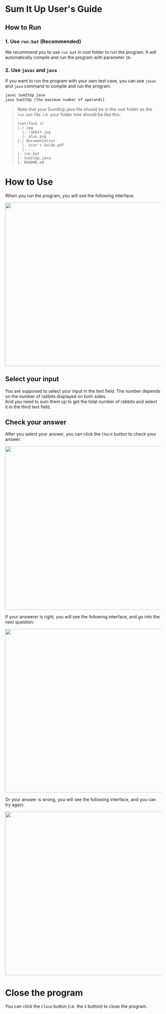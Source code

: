 # Sum It Up User's Guide

## How to Run
### 1. Use `run.bat` (Recommended)
We recommend you to use `run.bat` in root folder to run the program. It will automatically compile and run the program with parameter `20`.



### 2. Use `javac` and `java`
If you want to run the program with your own test case, you can use `javac` and `java` command to compile and run the program.
    
```bat
javac SumItUp.java
java SumItUp [the maximum number of operands]
```

> Note that your SumItUp.java file should be in the root folder as the `run.bat` file.
> i.e. your folder tree should be like this:
> ```
> root(Task x)
> |-/ img
>   |- rabbit.jpg
>   |- plus.png
> |-/ Documentation
>   |- User's Guide.pdf
>   |- ...
> |- run.bat
> |- SumItUp.java
> |- README.md
> ```


# How to Use
When you run the program, you will see the following interface:

<div align=center>
<img src="https://dsm04pap003files.storage.live.com/y4m9lZ0TgYyZIfc8g7-c07sAViQXbPxDDqv7ZPWi1wG8ablJi__M82EpozW1g3R2VurEKbID2cSb0DniIYOJiVonZdydXkarD588xGkO_ayq3Hn8IN-ijy8QhjrJ2fIhrsOptuoWt4SvRRDSTSlloZI2UM517RZTsKDUw5qLeDdaOCHI2Fw_EEAfIYxBE8SpWr9?width=570&height=530&cropmode=none" width="570" height="530" />
</div>

## Select your input
You are supposed to select your input in the text field. The number depends on the number of rabbits displayed on both sides.  
And you need to sum them up to get the total number of rabbits and select it in the third text field.

## Check your answer
After you select your answer, you can click the `Check` button to check your answer.  

<div align=center>
<img src="https://dsm04pap003files.storage.live.com/y4m5csxyIM2--Ax9JAJeugD5VBQkucj03_rWiQ4jYDSYDoUj81-mHcyMtGu3hwGBAEuRENqwihKFRFr9TIK8TmXPdX3K4jE5qHEHV5oFxMjbkBh3NxZZd2Y7UxCE7OaPhGjzS1xeBrEvKpIk6XIAELANULv46VfQELPE5Zzjvd6jHBzp4VRclFPFllqVIZWmJ14?width=570&height=530&cropmode=none" width="570" height="530" />
</div>

If your answerer is right, you will see the following interface, and go into the next question:

<div align=center>
<img src="https://dsm04pap003files.storage.live.com/y4m28_N-gsYXTxHZDWh92FcsGk6nXu4qYmzWvC1EAv8ucuBSg8ntJWDefughheNuypbTKf10tI472L9vO4P_abgwSwwl7alEBF5uO3dz8VWIPbdNujPBArNISjsfpYvqqT8La5kR9JgDEYPkZbKo29zekdoueum4olcck6YFveWjlpMk6SrEJfBEXnSHlqYQlyR?width=570&height=530&cropmode=none" width="570" height="530" />
</div>

Or your answer is wrong, you will see the following interface, and you can try again:

<div align=center>
<img src="https://dsm04pap003files.storage.live.com/y4mJHcxunYQDj3HiB4NO-AG6IU20cO7GxCQkwZuv4byAWjMOrKQ4DqPx8j8IuHdB--E3zrbGiIGqbK1l65EPnrbZDi02iTLClJQ4goDtWDa7-iQX5yZQF3aLG_Atow1FbL5cXcaumQ_jTsxmWr_j8U3en3wyadQEIp2SEvENeq_3Qt7z5KfmG-r1N9fHD4IuYFi?width=570&height=530&cropmode=none" width="570" height="530" />
</div>

# Close the program
You can click the `Close` button (i.e. the `X` button) to close the program.
